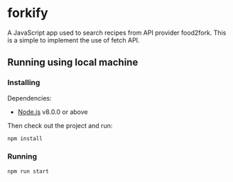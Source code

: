 # forkify

A JavaScript app used to search recipes from API provider food2fork.
This is a simple to implement the use of fetch API.

## Running using local machine

### Installing

Dependencies:

* [Node.js](https://nodejs.org/en/) v8.0.0 or above

Then check out the project and run:

```sh
npm install
```

### Running

```sh
npm run start
```
